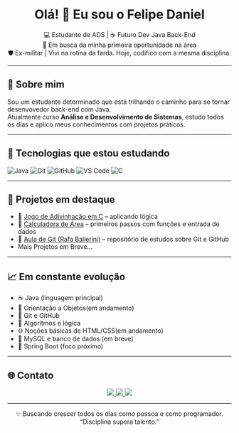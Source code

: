<h1 align="center">Olá! 👋 Eu sou o Felipe Daniel</h1>

<p align="center">
  💻 Estudante de ADS | ☕ Futuro Dev Java Back-End <br>
  🎯 Em busca da minha primeira oportunidade na área <br>
  🛡️ Ex-militar | Vivi na rotina da farda. Hoje, codifico com a mesma disciplina.
</p>

---

## 🚀 Sobre mim

Sou um estudante determinado que está trilhando o caminho para se tornar desenvovedor back-end com Java.  
Atualmente curso **Análise e Desenvolvimento de Sistemas**, estudo todos os dias e aplico meus conhecimentos com projetos práticos.

---

## 🧠 Tecnologias que estou estudando

![Java](https://img.shields.io/badge/Java-ED8B00?style=for-the-badge&logo=openjdk&logoColor=white)
![Git](https://img.shields.io/badge/Git-F05032?style=for-the-badge&logo=git&logoColor=white)
![GitHub](https://img.shields.io/badge/GitHub-181717?style=for-the-badge&logo=github&logoColor=white)
![VS Code](https://img.shields.io/badge/VSCode-007ACC?style=for-the-badge&logo=visual-studio-code&logoColor=white)
![C](https://img.shields.io/badge/C-00599C?style=for-the-badge&logo=c&logoColor=white)

---

## 📂 Projetos em destaque

- 🎲 [Jogo de Adivinhação em C](https://github.com/Felps622/JogoAdivinhacao) – aplicando lógica 
- 🧮 [Calculadora de Área](https://github.com/felps-daniel-dev/CalculadoraArea) – primeiros passos com funções e entrada de dados  
- 📁 [Aula de Git (Rafa Ballerini)](https://github.com/felps-daniel-dev/ProjetoGit) – repositório de estudos sobre Git e GitHub
- Mais Projetos em Breve...
---

## 📈 Em constante evolução

- ☕ Java (linguagem principal)
- 🔄 Orientação a Objetos(em andamento)
- 🔧 Git e GitHub
- 🧠 Algoritmos e lógica
- 🌐 Noções básicas de HTML/CSS(em andamento)
- 🐘 MySQL e banco de dados (em breve)
- 🌱 Spring Boot (foco próximo)

---

## 🌐 Contato

<p align="center">
  <a href="mailto:felipedaniels622@gmail.com">
    <img src="https://img.shields.io/badge/-Email-D14836?style=for-the-badge&logo=gmail&logoColor=white" />
  </a>
  <a href="https://linkedin.com/in/felipe-daniel-890a79370">
    <img src="https://img.shields.io/badge/-LinkedIn-0A66C2?style=for-the-badge&logo=linkedin&logoColor=white" />
  </a>
  <a href="https://www.instagram.com/felipe.daniel7/">
    <img src="https://img.shields.io/badge/-Instagram-E4405F?style=for-the-badge&logo=instagram&logoColor=white" />
  </a>
</p>

---

<p align="center">
  ✨ Buscando crescer todos os dias como pessoa e como programador.  
  <br>“Disciplina supera talento.”  
</p>
